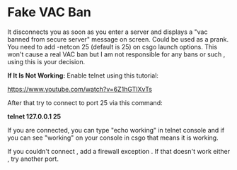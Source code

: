 # Fake VAC Ban
It disconnects you as soon as you enter a server and displays a "vac banned from secure server" message on screen.
Could be used as a prank.
You need to add -netcon 25 (default is 25) on csgo launch options.
This won't cause a real VAC ban but I am not responsible for any bans or such , using this is your decision.

**If It Is Not Working:**
Enable telnet using this tutorial:

https://www.youtube.com/watch?v=6Z1hGTIXvTs

After that try to connect to port 25 via this command:

**telnet 127.0.0.1 25**

If you are connected, you can type "echo working" in telnet console and if you can see "working" on your console in csgo that means it is working.

If you couldn't connect , add a firewall exception . If that doesn't work either , try another port.

